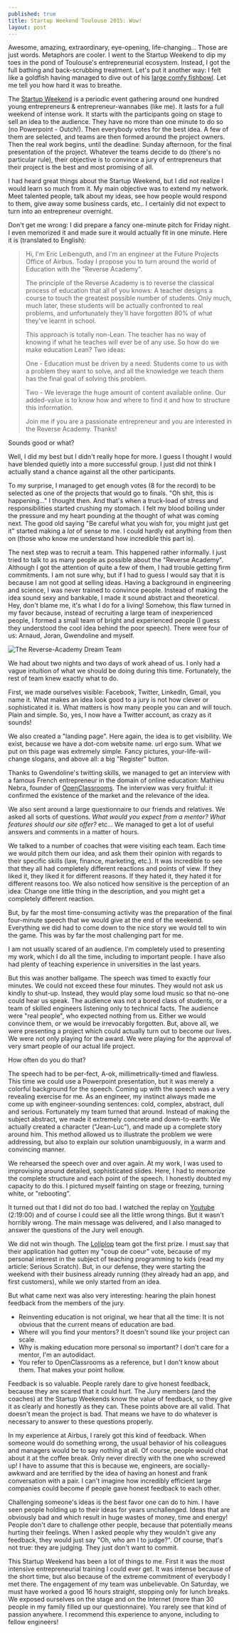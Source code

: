 ```yaml
---
published: true
title: Startup Weekend Toulouse 2015: Wow!
layout: post
---
```

Awesome, amazing, extraordinary, eye-opening, life-changing... Those are just words. Metaphors are cooler. I went to the Startup Weekend to dip my toes in the pond of Toulouse's entrepreneurial ecosystem. Instead, I got the full bathing and back-scrubbing treatment. Let's put it another way: I felt like a goldfish having managed to dive out of his [large comfy fishbowl](http://www.airbus.com/). Let me tell you how hard it was to breathe.

The [Startup Weekend](http://startupweekend.org/) is a periodic event gathering around one hundred young entrepreneurs & entrepreneur-wannabes (like me). It lasts for a full weekend of intense work. It starts with the participants going on stage to sell an idea to the audience. They have no more than one minute to do so (no Powerpoint - Outch!). Then everybody votes for the best idea. A few of them are selected, and teams are then formed around the project owners. Then the real work begins, until the deadline: Sunday afternoon, for the final presentation of the project. Whatever the teams decide to do (there's no particular rule), their objective is to convince a jury of entrepreneurs that their project is the best and most promising of all.

I had heard great things about the Startup Weekend, but I did not realize I would learn so much from it. My main objective was to extend my network. Meet talented people, talk about my ideas, see how people would respond to them, give away some business cards, etc.. I certainly did not expect to turn into an entrepreneur overnight.

Don't get me wrong: I did prepare a fancy one-minute pitch for Friday night. I even memorized it and made sure it would actually fit in one minute. Here it is (translated to English):

>Hi, I'm Eric Leibenguth, and I'm an engineer at the Future Projects Office of Airbus.
Today I propose you to turn around the world of Education with the "Reverse Academy".
>
>The principle of the Reverse Academy is to reverse the classical process of education that all of you knows: A teacher designs a course to touch the greatest possible number of students. Only much, much later, these students will be actually confronted to real problems, and unfortunately they'll have forgotten 80% of what they've learnt in school.
>
>This approach is totally non-Lean. The teacher has no way of knowing if what he teaches will ever be of any use. So how do we make education Lean? Two ideas:
>
>One - Education must be driven by a need: Students come to us with a problem they want to solve, and all the knowledge we teach them has the final goal of solving this problem.
>
>Two - We leverage the huge amount of content available online. Our added-value is to know how and where to find it and how to structure this information.
>
>Join me if you are a passionate entrepreneur and you are interested in the Reverse Academy. Thanks!

Sounds good or what?

Well, I did my best but I didn't really hope for more. I guess I thought I would have blended quietly into a more successful group. I just did not think I actually stand a chance against all the other participants.

To my surprise, I managed to get enough votes (8 for the record) to be selected as one of the projects that would go to finals. "Oh shit, this is happening..." I thought then. And that's when a truck-load of stress and responsibilities started crushing my stomach. I felt my blood boiling under the pressure and my heart pounding at the thought of what was coming next. The good old saying "Be careful what you wish for, you might just get it" started making a *lot* of sense to me. I could hardly eat anything from then on (those who know me understand how incredible this part is).

The next step was to recruit a team. This happened rather informally. I just tried to talk to as many people as possible about the "Reverse Academy". Although I got the attention of quite a few of them, I had trouble getting firm commitments. I am not sure why, but if I had to guess I would say that it is because I am not good at selling ideas. Having a background in engineering and science, I was never trained to convince people. Instead of making the idea sound sexy and bankable, I made it sound abstract and theoretical. Hey, don't blame me, it's what I do for a living! Somehow, this flaw turned in my favor because, instead of recruiting a large team of inexperienced people, I formed a small team of bright and experienced people (I guess they understood the cool idea behind the poor speech). There were four of us: Arnaud, Joran, Gwendoline and myself.

![The Reverse-Academy Dream Team](imgs/RA_team.jpg)

We had about two nights and two days of work ahead of us. I only had a vague intuition of what we should be doing during this time. Fortunately, the rest of team knew exactly what to do.

First, we made ourselves visible: Facebook, Twitter, LinkedIn, Gmail, you name it. What makes an idea look good to a jury is not how clever or sophisticated it is. What matters is how many people you can and will touch. Plain and simple. So, yes, I now have a Twitter account, as crazy as it sounds!

We also created a "landing page". Here again, the idea is to get visibility. We exist, because we have a dot-com website name. url ergo sum. What we put on this page was extremely simple. Fancy pictures, your-life-will-change slogans, and above all: a big "Register" button.

Thanks to Gwendoline's twitting skills, we managed to get an interview with a famous French entrepreneur in the domain of online education: Mathieu Nebra, founder of [OpenClassrooms](http://openclassrooms.com/). The interview was very fruitful: it confirmed the existence of the market and the relevance of the idea.

We also sent around a large questionnaire to our friends and relatives. We asked all sorts of questions. *What would you expect from a mentor? What features should our site offer?* etc... We managed to get a lot of useful answers and comments in a matter of hours.

We talked to a number of coaches that were visiting each team. Each time we would pitch them our idea, and ask them their opinion with regards to their specific skills (law, finance, marketing, etc.). It was incredible to see that they all had completely different reactions and points of view. If they liked it, they liked it for different reasons. If they hated it, they hated it for different reasons too. We also noticed how sensitive is the perception of an idea: Change one little thing in the description, and you might get a completely different reaction.

But, by far the most time-consuming activity was the preparation of the final four-minute speech that we would give at the end of the weekend. Everything we did had to come down to the nice story we would tell to win the game. This was by far the most challenging part for me.

I am not usually scared of an audience. I'm completely used to presenting my work, which I do all the time, including to important people. I have also had plenty of teaching experience in universities in the last years.

But this was another ballgame. The speech was timed to exactly four minutes. We could not exceed these four minutes. They would not ask us kindly to shut-up. Instead, they would play some loud music so that no-one could hear us speak. The audience was not a bored class of students, or a team of skilled engineers listening only to technical facts. The audience were "real people", who expected nothing from us. Either we would convince them, or we would be irrevocably forgotten. But, above all, we were presenting a project which could actually turn out to become our lives. We were not only playing for the award. We were playing for the approval of very smart people of our actual life project.

How often do you do that?

The speech had to be per-fect, A-ok, millimetrically-timed and flawless. This time we could use a Powerpoint presentation, but it was merely a colorful background for the speech. Coming up with the speech was a very revealing exercise for me. As an engineer, my instinct always made me come up with engineer-sounding sentences: cold, complex, abstract, dull and serious. Fortunately my team turned that around. Instead of making the subject abstract, we made it extremely concrete and down-to-earth: We actually created a character ("Jean-Luc"), and made up a complete story around him. This method allowed us to illustrate the problem we were addressing, but also to explain our solution unambiguously, in a warm and convincing manner.

We rehearsed the speech over and over again. At my work, I was used to improvising around detailed, sophisticated slides. Here, I had to memorize the complete structure  and each point of the speech. I honestly doubted my capacity to do this. I pictured myself fainting on stage or freezing, turning white, or "rebooting".

It turned out that I did not do too bad. I watched the replay on [Youtube](https://www.youtube.com/watch?v=Pvmdb3KlxUg&noredirect=1#t=8345) (2:19:00) and of course I could see all the little wrong things. But it wasn't horribly wrong. The main message was delivered, and I also managed to answer the questions of the Jury well enough.

We did not win though. The [Loliplop](http://www.loliplop.com/) team got the first prize. I must say that their application had gotten my "coup de coeur" vote, because of my personal interest in the subject of teaching programming to kids (read my article: Serious Scratch). But, in our defense, they were starting the weekend with their business already running (they already had an app, and first customers), while we only started from an idea.

But what came next was also very interesting: hearing the plain honest feedback from the members of the jury.

- Reinventing education is not original, we hear that all the time: It is not obvious that the current means of education are bad.
- Where will you find your mentors? It doesn't sound like your project can scale.
- Why is making education more personal so important? I don't care for a mentor, I'm an autodidact.
- You refer to OpenClassrooms as a reference, but I don't know about them. That makes your point hollow.

Feedback is so valuable. People rarely dare to give honest feedback, because they are scared that it could hurt. The Jury members (and the coaches) at the Startup Weekends know the value of feedback, so they give it as clearly and honestly as they can. These points above are all valid. That doesn't mean the project is bad. That means we have to do whatever is necessary to answer to these questions properly.

In my experience at Airbus, I rarely got this kind of feedback. When someone would do something wrong, the usual behavior of his colleagues and managers would be to say nothing at all. Of course, people would chat about it at the coffee break. Only never directly with the one who screwed up! I have to assume that this is because we, engineers, are socially-awkward and are terrified by the idea of having an honest and frank conversation with a pair. I can't imagine how incredibly efficient large companies could become if people gave honest feedback to each other.

Challenging someone's ideas is the best favor one can do to him. I have seen people holding up to their ideas for years unchallenged. Ideas that are obviously bad and which result in huge wastes of money, time and energy! People don't dare to challenge other people, because that potentially means hurting their feelings. When I asked people why they wouldn't give any feedback, they would just say "Oh, who am I to judge?". Of course, that's not true: they are judging. They just don't want to commit.

This Startup Weekend has been a lot of things to me. First it was the most intensive entrepreneurial training I could ever get. It was intense because of the short time, but also because of the extreme commitment of everybody I met there. The engagement of my team was unbelievable. On Saturday, we must have worked a good 16 hours straight, stopping only for lunch breaks. We exposed ourselves on the stage and on the Internet (more than 30 people in my family filled up our questionnaire). You rarely see that kind of passion anywhere. I recommend this experience to anyone, including to fellow engineers!